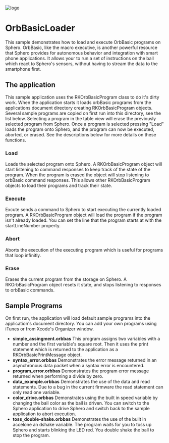 ![logo](http://update.orbotix.com/developer/sphero-small.png)

# OrbBasicLoader

This sample demonstrates how to load and execute OrbBasic programs on Sphero. OrbBasic, like the macro executive, is another powerful resource that Sphero provides for autonomous behavior and integration with smart phone applications. It allows your to run a set of instructions on the ball which react to Sphero's sensors, without having to stream the data to the smartphone first. 

## The application 
This sample application uses the RKOrbBasicProgram class to do it's dirty work. When the application starts it loads orbBasic programs from the applications document directory creating RKOrbBasicProgram objects. Several sample programs are copied on first run into this directory, see the list below. Selecting a program in the table view will erase the previously selected program from Sphero. Once a program is selected pressing "Load" loads the program onto Sphero, and the program can now be executed, aborted, or erased. See the descriptions below for more details on these functions.

### Load
Loads the selected program onto Sphero. A RKOrbBasicProgram object will start listening to command responses to keep track of the state of the program. When the program is erased the object will stop listening to orbBasic command responses. This allows other RKOrbBasicProgram objects to load their programs and track their state.

### Execute
Excute sends a command to Sphero to start executing the currently loaded program. A RKOrbBasicProgram object will load the program if the program isn't already loaded. You can set the line that the program starts at with the startLineNumber property.

### Abort
Aborts the execution of the executing program which is useful for programs that loop infinitly.

### Erase 
Erases the current program from the storage on Sphero. A RKOrbBasicProgram object resets it state, and stops listening to responses to orbBasic commands.

## Sample Programs
On first run, the application will load default sample programs into the application's document directory. You can add your own programs using iTunes or from Xcode's Organizer window.

* **simple_assingment.orbbas** This program assigns two variables with a number and the first variable's square root. Then it uses the print statement which is returned to the application as a RKOrbBasicPrintMessage object.
* **syntax_error.orbbas** Demonstrates the error message returned in an asynchronous data packet when a syntax error is encountered.
* **program_error.orbbas** Demonstrates the program error message returned when performing a divide by zero.
* **data_example.orbbas** Demonstrates the use of the data and read statements. Due to a bug in the current firmware the read statement can only read one variable.
* **color_drive.orbbas** Demonstrates using the built in speed variable by changing the ball color as the ball is driven. You can switch to the Sphero application to drive Sphero and switch back to the sample application to abort execution.
* **toss_double-shake.orbbas** Demonstrates the use of the built in accelone an dshake variable.  The program waits for you to toss up Sphero and starts blinking the LED red. You double shake the ball to stop the program.